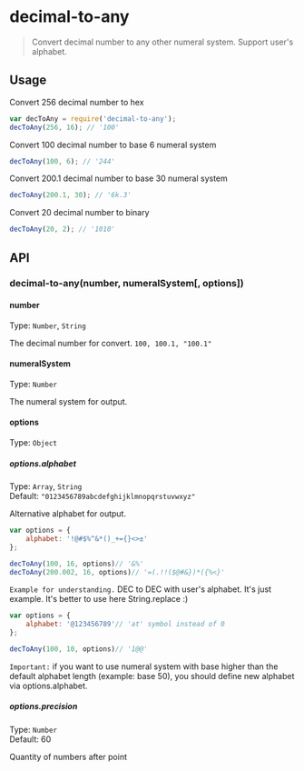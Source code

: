 # decimal-to-any
> Convert decimal number to any other numeral system. Support user's alphabet.

## Usage

Convert 256 decimal number to hex
```javascript
var decToAny = require('decimal-to-any');
decToAny(256, 16); // '100'
```

Convert 100 decimal number to base 6 numeral system
```javascript
decToAny(100, 6); // '244'
```
Convert 200.1 decimal number to base 30 numeral system
```javascript
decToAny(200.1, 30); // '6k.3'
```

Convert 20 decimal number to binary
```javascript
decToAny(20, 2); // '1010'
```


## API
### decimal-to-any(number, numeralSystem[, options])

#### number
Type: `Number`, `String`  

The decimal number for convert. `100, 100.1, "100.1"`

#### numeralSystem
Type: `Number`  

The numeral system for output.

#### options
Type: `Object`

##### options.alphabet
Type: `Array`, `String`  
Default: `"0123456789abcdefghijklmnopqrstuvwxyz"`  

Alternative alphabet for output.
```javascript
var options = {
    alphabet: '!@#$%^&*()_+={}<>±'
};

decToAny(100, 16, options)// '&%'
decToAny(200.002, 16, options)// '=(.!!($@#&})*({%<}'
```

`Example for understanding.` DEC to DEC with user's alphabet. It's just example. It's better to use here  String.replace :)
```javascript
var options = {
    alphabet: '@123456789'// 'at' symbol instead of 0
};

decToAny(100, 10, options)// '1@@'
```

`Important:` if you want to use numeral system with base higher than the default alphabet length (example: base 50), you should define new alphabet via options.alphabet.

##### options.precision
Type: `Number`  
Default: 60  

Quantity of numbers after point
